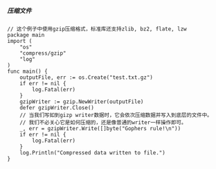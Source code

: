 ##### 压缩文件
    // 这个例子中使用gzip压缩格式，标准库还支持zlib, bz2, flate, lzw
    package main
    import (
        "os"
        "compress/gzip"
        "log"
    )
    func main() {
        outputFile, err := os.Create("test.txt.gz")
        if err != nil {
            log.Fatal(err)
        }
        gzipWriter := gzip.NewWriter(outputFile)
        defer gzipWriter.Close()
        // 当我们写如到gizp writer数据时，它会依次压缩数据并写入到底层的文件中。
        // 我们不必关心它是如何压缩的，还是像普通的writer一样操作即可。
        _, err = gzipWriter.Write([]byte("Gophers rule!\n"))
        if err != nil {
            log.Fatal(err)
        }
        log.Println("Compressed data written to file.")
    }